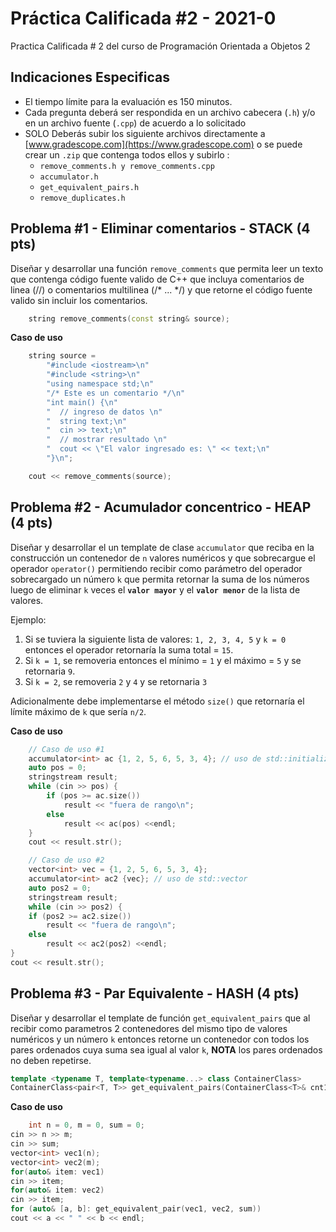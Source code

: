 # Práctica Calificada #2 - 2021-0

Practica Calificada # 2 del curso de Programación Orientada a Objetos 2

## Indicaciones Especificas
- El tiempo límite para la evaluación es 150 minutos.
- Cada pregunta deberá ser respondida en un archivo cabecera (`.h`)  y/o en un archivo fuente (`.cpp`) de acuerdo a lo solicitado
- SOLO Deberás subir los siguiente archivos directamente a [www.gradescope.com](https://www.gradescope.com) o se puede crear un `.zip` que contenga todos ellos y subirlo :
  - `remove_comments.h y remove_comments.cpp`
  - `accumulator.h`
  - `get_equivalent_pairs.h`
  - `remove_duplicates.h`

## Problema #1 - Eliminar comentarios - STACK (4 pts)
Diseñar y desarrollar una función `remove_comments` que permita leer un texto que contenga código fuente valido de C++ que incluya comentarios de linea (//) o comentarios multilinea (/* ... */) y que retorne el código fuente valido sin incluir los comentarios.

```cpp
    string remove_comments(const string& source);
```

**Caso de uso**
```cpp
    string source =
        "#include <iostream>\n"
        "#include <string>\n"
        "using namespace std;\n"
        "/* Este es un comentario */\n"
        "int main() {\n"
        "  // ingreso de datos \n"
        "  string text;\n"
        "  cin >> text;\n"
        "  // mostrar resultado \n"
        "  cout << \"El valor ingresado es: \" << text;\n"
        "}\n";

    cout << remove_comments(source);
```

## Problema #2 - Acumulador concentrico - HEAP (4 pts)

Diseñar y desarrollar el un template de clase `accumulator` que reciba en la construcción un contenedor de `n` valores numéricos y que sobrecargue el operador `operator()` permitiendo recibir como parámetro del operador sobrecargado un número `k` que permita retornar la suma de los números luego de eliminar `k` veces el **`valor mayor`** y el **`valor menor`** de la lista de valores.

Ejemplo:
1. Si se tuviera la siguiente lista de valores: `1, 2, 3, 4, 5` y `k = 0` entonces el operador retornaría la suma total = `15`.
2. Si `k = 1`, se removeria entonces el mínimo = `1` y el máximo  = `5` y se retornaria `9`.
3. Si `k = 2`, se removeria `2` y `4` y se retornaria `3`

Adicionalmente debe implementarse el método `size()` que retornaría el límite máximo de `k` que sería `n/2`.

**Caso de uso**
```cpp
    // Caso de uso #1
    accumulator<int> ac {1, 2, 5, 6, 5, 3, 4}; // uso de std::initializer_list
    auto pos = 0;
    stringstream result;
    while (cin >> pos) {
        if (pos >= ac.size())
            result << "fuera de rango\n";
        else
            result << ac(pos) <<endl;
    }
    cout << result.str();

    // Caso de uso #2
    vector<int> vec = {1, 2, 5, 6, 5, 3, 4};
    accumulator<int> ac2 {vec}; // uso de std::vector
    auto pos2 = 0;
    stringstream result;
    while (cin >> pos2) {
    if (pos2 >= ac2.size())
        result << "fuera de rango\n";
    else
        result << ac2(pos2) <<endl;
}
cout << result.str();
```

## Problema #3 - Par Equivalente - HASH (4 pts)
Diseñar y desarrollar el template de función `get_equivalent_pairs` que al recibir como parametros 2 contenedores del mismo tipo de valores numéricos y un número `k` entonces retorne un contenedor con todos los pares ordenados cuya suma sea igual al valor `k`, **NOTA** los pares ordenados no deben repetirse.

```cpp
template <typename T, template<typename...> class ContainerClass>
ContainerClass<pair<T, T>> get_equivalent_pairs(ContainerClass<T>& cnt1, ContainerClass<T>& cnt2, T sum);
```

**Caso de uso**
```cpp
    int n = 0, m = 0, sum = 0;
cin >> n >> m;
cin >> sum;
vector<int> vec1(n);
vector<int> vec2(m);
for(auto& item: vec1)
cin >> item;
for(auto& item: vec2)
cin >> item;
for (auto& [a, b]: get_equivalent_pair(vec1, vec2, sum))
cout << a << " " << b << endl;
```
